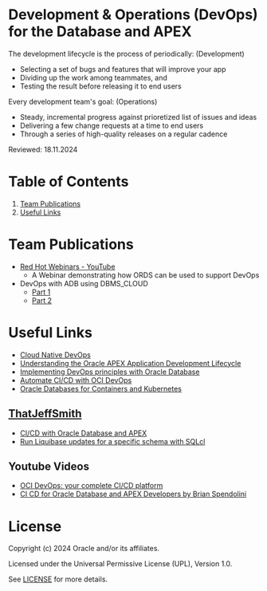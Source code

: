 # Development & Operations (DevOps) for the Database and APEX

The development lifecycle is the process of periodically: (Development)
- Selecting a set of bugs and features that will improve your app
- Dividing up the work among teammates, and
- Testing the result before releasing it to end users

Every development team's goal: (Operations)
- Steady, incremental progress against prioretized list of issues and ideas
- Delivering a few change requests at a time to end users
- Through a series of high-quality releases on a regular cadence

Reviewed: 18.11.2024

# Table of Contents
 
1. [Team Publications](#team-publications)
2. [Useful Links](#useful-links)
 
# Team Publications

-  [Red Hot Webinars - YouTube](https://www.youtube.com/watch?v=GIRdoGlqIDE "Here is how ORDS helps you with DevOps")
   - A Webinar demonstrating how ORDS can be used to support DevOps
- DevOps with ADB using DBMS_CLOUD
   - [Part 1](https://medium.com/oracledevs/apex-service-can-devops-too-dbms-cloud-on-autonomous-72be9842d2f8)
   - [Part 2](https://medium.com/oracledevs/apex-service-devops-part-2-ed737a4fc583)
 
# Useful Links

- [Cloud Native DevOps](../../../app-dev/devops/README.md)
- [Understanding the Oracle APEX Application Development Lifecycle](https://apex.oracle.com/go/lifecycle-technical-paper)
- [Implementing DevOps principles with Oracle Database](https://www.oracle.com/a/ocom/docs/database/implementing-devops-principles-with-oracle-database.pdf)
- [Automate CI/CD with OCI DevOps](https://www.oracle.com/devops/devops-service/)
- [Oracle Databases for Containers and Kubernetes](https://www.oracle.com/database/kubernetes-for-container-database/)

## [ThatJeffSmith](https://www.thatjeffsmith.com/archive/tag/liquibase/ "That Jeff Smith and Liquibase")
   - [CI/CD with Oracle Database and APEX](https://www.thatjeffsmith.com/archive/2021/04/ci-cd-with-oracle-database-and-apex/)
   - [Run Liquibase updates for a specific schema with SQLcl](http://www.thatjeffsmith.com/archive/2022/12/run-liquibase-updates-for-a-specific-schema-with-sqlcl/)

## Youtube Videos
   - [OCI DevOps: your complete CI/CD platform](https://www.youtube.com/watch?v=553O7ehoxFA)
   - [CI CD for Oracle Database and APEX Developers by Brian Spendolini](https://www.youtube.com/watch?v=3HMNhitBv78)

# License

Copyright (c) 2024 Oracle and/or its affiliates.

Licensed under the Universal Permissive License (UPL), Version 1.0.

See [LICENSE](https://github.com/oracle-devrel/technology-engineering/blob/main/LICENSE) for more details.
